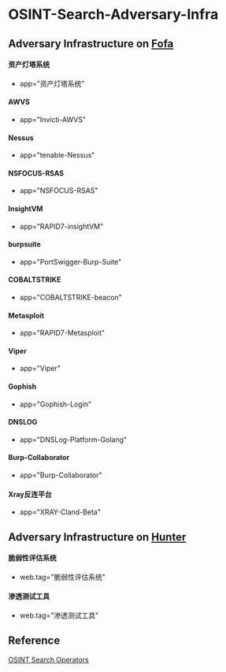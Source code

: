 # OSINT-Search-Adversary-Infra

## Adversary Infrastructure on [Fofa](https://fofa.info/)

#### 资产灯塔系统

- app="资产灯塔系统"

#### AWVS

- app="Invicti-AWVS"

#### Nessus

- app="tenable-Nessus"

#### NSFOCUS-RSAS

- app="NSFOCUS-RSAS"

#### InsightVM

- app="RAPID7-insightVM"

#### burpsuite

- app="PortSwigger-Burp-Suite"

#### COBALTSTRIKE

- app="COBALTSTRIKE-beacon"

#### Metasploit

- app="RAPID7-Metasploit"

#### Viper

- app="Viper"

#### Gophish

- app="Gophish-Login" 

#### DNSLOG

- app="DNSLog-Platform-Golang"

#### Burp-Collaborator

- app="Burp-Collaborator"

#### Xray反连平台
- app="XRAY-Cland-Beta"

## Adversary Infrastructure on [Hunter](https://hunter.qianxin.com/)

#### 脆弱性评估系统

- web.tag="脆弱性评估系统"

#### 渗透测试工具

- web.tag="渗透测试工具"

## Reference

[OSINT Search Operators](https://github.com/BushidoUK/OSINT-SearchOperators)
